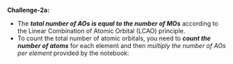 **Challenge-2a:**
* The **_total number of AOs is equal to the number of MOs_** according to the Linear Combination of Atomic Orbital (LCAO) principle.
* To count the total number of atomic orbitals, you need to _**count the number of atoms**_ for each element and then _multiply the number of AOs per element_ provided by the notebook:
